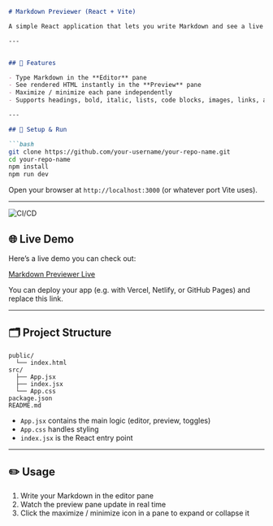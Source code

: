````md
# Markdown Previewer (React + Vite)

A simple React application that lets you write Markdown and see a live preview side by side.

---


## 🔧 Features

- Type Markdown in the **Editor** pane  
- See rendered HTML instantly in the **Preview** pane  
- Maximize / minimize each pane independently  
- Supports headings, bold, italic, lists, code blocks, images, links, and more  

---

## 🚀 Setup & Run

```bash
git clone https://github.com/your-username/your-repo-name.git
cd your-repo-name
npm install
npm run dev
````

Open your browser at `http://localhost:3000` (or whatever port Vite uses).

---

![CI/CD](https://github.com/Kameti77/markdown-previewer/actions/workflows/ci.yml/badge.svg)

## 🌐 Live Demo

Here’s a live demo you can check out:

[Markdown Previewer Live](https://markdown-previewer-40au.onrender.com/)

You can deploy your app (e.g. with Vercel, Netlify, or GitHub Pages) and replace this link.

---

## 🗂️ Project Structure

```
public/
  └── index.html
src/
  ├── App.jsx
  ├── index.jsx
  └── App.css
package.json
README.md
```

* `App.jsx` contains the main logic (editor, preview, toggles)
* `App.css` handles styling
* `index.jsx` is the React entry point

---

## ✏️ Usage

1. Write your Markdown in the editor pane
2. Watch the preview pane update in real time
3. Click the maximize / minimize icon in a pane to expand or collapse it

